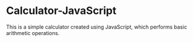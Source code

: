# Calculator-JavaScript
This is a simple calculator created using JavaScript, which performs basic arithmetic operations.
